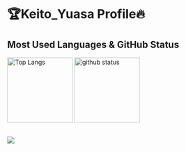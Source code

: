 # 🏆Keito_Yuasa Profile🔥

## Most Used Languages & GitHub Status
<p align="left"> 
  <img alt="Top Langs" height="150" src="https://github-readme-stats.vercel.app/api/top-langs/?username=Keito777&layout=compact&show_icons=true&theme=maroongold" />
  <img alt="github status" height="150" src="https://github-readme-stats.vercel.app/api?username=Keito777&theme=outrun&show_icons=ture" />
</p>

## 
![](https://github-profile-summary-cards.vercel.app/api/cards/profile-details?username=Keito777&theme=monokai)
